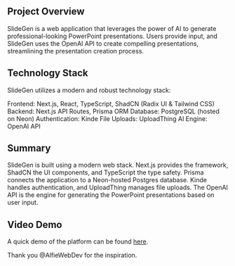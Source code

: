 

## Project Overview

SlideGen is a web application that leverages the power of AI to generate professional-looking PowerPoint presentations. Users provide input, and SlideGen uses the OpenAI API to create compelling presentations, streamlining the presentation creation process.

## Technology Stack
SlideGen utilizes a modern and robust technology stack:

Frontend: Next.js, React, TypeScript, ShadCN (Radix UI & Tailwind CSS)
Backend: Next.js API Routes, Prisma ORM
Database: PostgreSQL (hosted on Neon)
Authentication: Kinde
File Uploads: UploadThing
AI Engine: OpenAI API

## Summary

SlideGen is built using a modern web stack. Next.js provides the framework, ShadCN the UI components, and TypeScript the type safety. Prisma connects the application to a Neon-hosted Postgres database. Kinde handles authentication, and UploadThing manages file uploads.  The OpenAI API is the engine for generating the PowerPoint presentations based on user input.

## Video Demo
A quick demo of the platform can be found [here](https://www.youtube.com/watch?v=ItRQ-XQYNmM).

Thank you @AlfieWebDev for the inspiration.